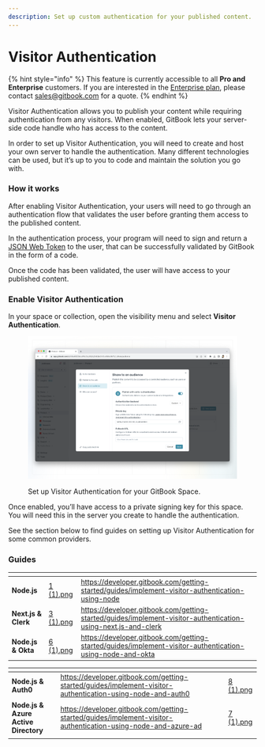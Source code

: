 ```yaml
---
description: Set up custom authentication for your published content.
---
```


# Visitor Authentication

{% hint style="info" %}
This feature is currently accessible to all **Pro and Enterprise** customers. If you are interested in the [Enterprise plan](../../account-management/plans/#enterprise-plan), please contact [sales@gitbook.com](mailto:sales@gitbook.com) for a quote.
{% endhint %}

Visitor Authentication allows you to publish your content while requiring authentication from any visitors. When enabled, GitBook lets your server-side code handle who has access to the content.

In order to set up Visitor Authentication, you will need to create and host your own server to handle the authentication. Many different technologies can be used, but it’s up to you to code and maintain the solution you go with.

### How it works

After enabling Visitor Authentication, your users will need to go through an authentication flow that validates the user before granting them access to the published content.

In the authentication process, your program will need to sign and return a [JSON Web Token](https://jwt.io/) to the user, that can be successfully validated by GitBook in the form of a code.&#x20;

Once the code has been validated, the user will have access to your published content.

### Enable Visitor Authentication

In your space or collection, open the visibility menu and select **Visitor Authentication**.

<figure><img src="../../.gitbook/assets/visitor-authentication.png" alt=""><figcaption><p>Set up Visitor Authentication for your GitBook Space.</p></figcaption></figure>

Once enabled, you’ll have access to a private signing key for this space. You will need this in the server you create to handle the authentication.

See the section below to find guides on setting up Visitor Authentication for some common providers.

### Guides

<table data-view="cards"><thead><tr><th></th><th data-hidden data-card-cover data-type="files"></th><th data-hidden data-card-target data-type="content-ref"></th></tr></thead><tbody><tr><td><strong>Node.js</strong></td><td><a href="../../.gitbook/assets/1 (1).png">1 (1).png</a></td><td><a href="https://developer.gitbook.com/getting-started/guides/implement-visitor-authentication-using-node">https://developer.gitbook.com/getting-started/guides/implement-visitor-authentication-using-node</a></td></tr><tr><td><strong>Next.js &#x26; Clerk</strong></td><td><a href="../../.gitbook/assets/3 (1).png">3 (1).png</a></td><td><a href="https://developer.gitbook.com/getting-started/guides/implement-visitor-authentication-using-next.js-and-clerk">https://developer.gitbook.com/getting-started/guides/implement-visitor-authentication-using-next.js-and-clerk</a></td></tr><tr><td><strong>Node.js &#x26; Okta</strong></td><td><a href="../../.gitbook/assets/6 (1).png">6 (1).png</a></td><td><a href="https://developer.gitbook.com/getting-started/guides/implement-visitor-authentication-using-node-and-okta">https://developer.gitbook.com/getting-started/guides/implement-visitor-authentication-using-node-and-okta</a></td></tr></tbody></table>

<table data-card-size="large" data-view="cards"><thead><tr><th></th><th data-hidden data-card-target data-type="content-ref"></th><th data-hidden data-card-cover data-type="files"></th></tr></thead><tbody><tr><td><strong>Node.js &#x26; Auth0</strong></td><td><a href="https://developer.gitbook.com/getting-started/guides/implement-visitor-authentication-using-node-and-auth0">https://developer.gitbook.com/getting-started/guides/implement-visitor-authentication-using-node-and-auth0</a></td><td><a href="../../.gitbook/assets/8 (1).png">8 (1).png</a></td></tr><tr><td><strong>Node.js &#x26; Azure Active Directory</strong></td><td><a href="https://developer.gitbook.com/getting-started/guides/implement-visitor-authentication-using-node-and-azure-ad">https://developer.gitbook.com/getting-started/guides/implement-visitor-authentication-using-node-and-azure-ad</a></td><td><a href="../../.gitbook/assets/7 (1).png">7 (1).png</a></td></tr><tr><td></td><td></td><td></td></tr></tbody></table>

##

